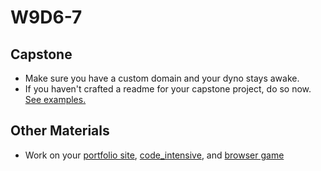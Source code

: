 # W9D6-7

## Capstone
* Make sure you have a custom domain and your dyno stays awake.
* If you haven't crafted a readme for your capstone project, do so now.  [See examples.][readme]

## Other Materials
* Work on your [portfolio site][portfolio], [code_intensive][code-intensive], and [browser game][browser-game]


[resume]: ../self-presentation/resume.md
[cover-letter]: ../self-presentation/cover_letter.md
[portfolio]: ../self-presentation/portfolio.md
[code-intensive]: ../self-presentation/code_intensive.md
[browser-game]: ../self-presentation/browser_game.md
[readme]: ../self-presentation/example_readmes.md

